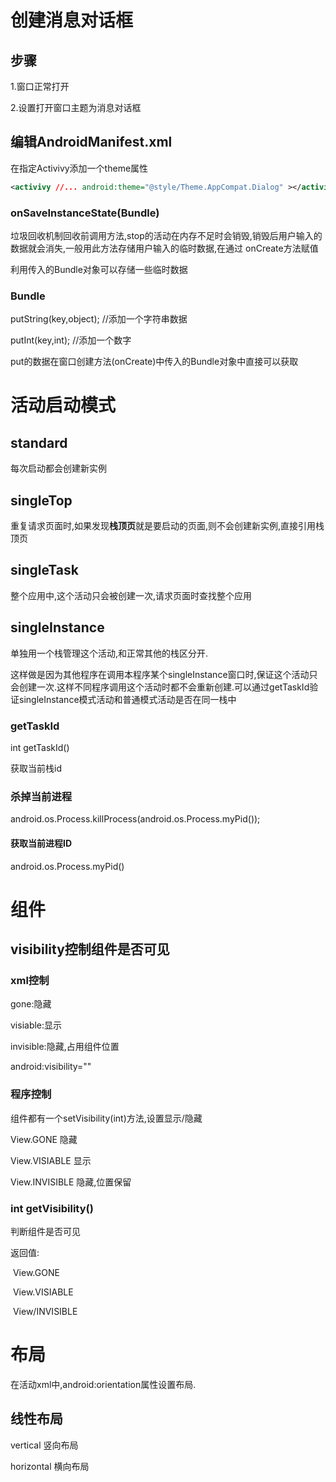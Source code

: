 # 创建消息对话框

## 步骤

1.窗口正常打开

2.设置打开窗口主题为消息对话框



## 编辑AndroidManifest.xml

在指定Activivy添加一个theme属性

```xml
<activivy //... android:theme="@style/Theme.AppCompat.Dialog" ></activivy>

```



### onSaveInstanceState(Bundle)

垃圾回收机制回收前调用方法,stop的活动在内存不足时会销毁,销毁后用户输入的数据就会消失,一般用此方法存储用户输入的临时数据,在通过 onCreate方法赋值

利用传入的Bundle对象可以存储一些临时数据

### Bundle

putString(key,object);		//添加一个字符串数据

putInt(key,int);				//添加一个数字

put的数据在窗口创建方法(onCreate)中传入的Bundle对象中直接可以获取



# 活动启动模式

## standard

每次启动都会创建新实例

## singleTop

重复请求页面时,如果发现**栈顶页**就是要启动的页面,则不会创建新实例,直接引用栈顶页

## singleTask

整个应用中,这个活动只会被创建一次,请求页面时查找整个应用

## singleInstance

单独用一个栈管理这个活动,和正常其他的栈区分开.

这样做是因为其他程序在调用本程序某个singleInstance窗口时,保证这个活动只会创建一次.这样不同程序调用这个活动时都不会重新创建.可以通过getTaskId验证singleInstance模式活动和普通模式活动是否在同一栈中

### getTaskId

int getTaskId()

获取当前栈id

### 杀掉当前进程

android.os.Process.killProcess(android.os.Process.myPid());

#### 获取当前进程ID

android.os.Process.myPid()

# 组件

## visibility控制组件是否可见



### xml控制

gone:隐藏

visiable:显示

invisible:隐藏,占用组件位置

android:visibility=""

### 程序控制

组件都有一个setVisibility(int)方法,设置显示/隐藏

View.GONE		隐藏

View.VISIABLE	显示

View.INVISIBLE	隐藏,位置保留



### int getVisibility()

判断组件是否可见

返回值:

​	View.GONE

​	View.VISIABLE

​	View/INVISIBLE



# 布局

在活动xml中,android:orientation属性设置布局.

## 线性布局

vertical 		竖向布局

horizontal	横向布局













